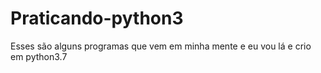 # Praticando-python3
Esses são alguns programas que vem em minha mente e eu vou lá e crio em python3.7
